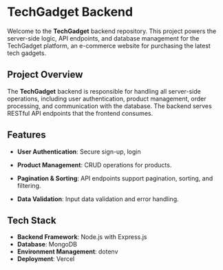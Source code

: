 # TechGadget Backend
Welcome to the **TechGadget** backend repository. This project powers the server-side logic, API endpoints, and database management for the TechGadget platform, an e-commerce website for purchasing the latest tech gadgets.


## Project Overview

The **TechGadget** backend is responsible for handling all server-side operations, including user authentication, product management, order processing, and communication with the database. The backend serves RESTful API endpoints that the frontend consumes.

## Features

- **User Authentication**: Secure sign-up, login
- **Product Management**: CRUD operations for products.

- **Pagination & Sorting**: API endpoints support pagination, sorting, and filtering.

- **Data Validation**: Input data validation and error handling.

## Tech Stack

- **Backend Framework**: Node.js with Express.js
- **Database**: MongoDB 
- **Environment Management**: dotenv
- **Deployment**:  Vercel 

